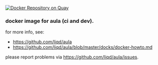 [![Docker Repository on Quay](https://quay.io/repository/liqd/aula/status "Docker Repository on
Quay")](https://quay.io/repository/liqd/aula)


### docker image for aula (ci and dev).

for more info, see:

- https://github.com/liqd/aula
- https://github.com/liqd/aula/blob/master/docks/docker-howto.md

please report problems via https://github.com/liqd/aula/issues.
